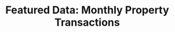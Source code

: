 ---
layout: visualization
title:  'Featured Data: Monthly Property Transactions'
published:   true
source:
  name: BC Data Catalogue
  url: https://catalogue.data.gov.bc.ca/dataset/9c9b8d35-d59b-436a-a350-f581ea71a798
iframe_url: "../extra/vis5/"
order: 5
---